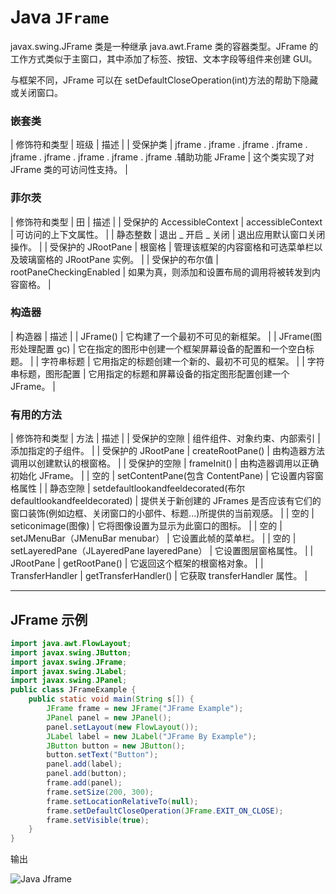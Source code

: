 # Java `JFrame`



javax.swing.JFrame 类是一种继承 java.awt.Frame 类的容器类型。JFrame 的工作方式类似于主窗口，其中添加了标签、按钮、文本字段等组件来创建 GUI。

与框架不同，JFrame 可以在 setDefaultCloseOperation(int)方法的帮助下隐藏或关闭窗口。

### 嵌套类

| 修饰符和类型 | 班级 | 描述 |
| 受保护类 | jframe . jframe . jframe . jframe . jframe . jframe . jframe . jframe . jframe .辅助功能 JFrame | 这个类实现了对 JFrame 类的可访问性支持。 |

### 菲尔茨

| 修饰符和类型 | 田 | 描述 |
| 受保护的 AccessibleContext | accessibleContext | 可访问的上下文属性。 |
| 静态整数 | 退出 _ 开启 _ 关闭 | 退出应用默认窗口关闭操作。 |
| 受保护的 JRootPane | 根窗格 | 管理该框架的内容窗格和可选菜单栏以及玻璃窗格的 JRootPane 实例。 |
| 受保护的布尔值 | rootPaneCheckingEnabled | 如果为真，则添加和设置布局的调用将被转发到内容窗格。 |

### 构造器

| 构造器 | 描述 |
| JFrame() | 它构建了一个最初不可见的新框架。 |
| JFrame(图形处理配置 gc) | 它在指定的图形中创建一个框架屏幕设备的配置和一个空白标题。 |
| 字符串标题 | 它用指定的标题创建一个新的、最初不可见的框架。 |
| 字符串标题，图形配置 | 它用指定的标题和屏幕设备的指定图形配置创建一个 JFrame。 |

### 有用的方法

| 修饰符和类型 | 方法 | 描述 |
| 受保护的空隙 | 组件组件、对象约束、内部索引 | 添加指定的子组件。 |
| 受保护的 JRootPane | createRootPane() | 由构造器方法调用以创建默认的根窗格。 |
| 受保护的空隙 | frameInit() | 由构造器调用以正确初始化 JFrame。 |
| 空的 | setContentPane(包含 ContentPane) | 它设置内容窗格属性 |
| 静态空隙 | setdefaultlookandfeeldecorated(布尔 defaultlookandfeeldecorated) | 提供关于新创建的 JFrames 是否应该有它们的窗口装饰(例如边框、关闭窗口的小部件、标题...)所提供的当前观感。 |
| 空的 | seticonimage(图像) | 它将图像设置为显示为此窗口的图标。 |
| 空的 | setJMenuBar（JMenuBar menubar） | 它设置此帧的菜单栏。 |
| 空的 | setLayeredPane（JLayeredPane layeredPane） | 它设置图层窗格属性。 |
| JRootPane | getRootPane() | 它返回这个框架的根窗格对象。 |
| TransferHandler | getTransferHandler() | 它获取 transferHandler 属性。 |

* * *

## JFrame 示例

```java
import java.awt.FlowLayout;
import javax.swing.JButton;
import javax.swing.JFrame;
import javax.swing.JLabel;
import javax.swing.JPanel;
public class JFrameExample {
	public static void main(String s[]) {
		JFrame frame = new JFrame("JFrame Example");
		JPanel panel = new JPanel();
		panel.setLayout(new FlowLayout());
		JLabel label = new JLabel("JFrame By Example");
		JButton button = new JButton();
		button.setText("Button");
		panel.add(label);
		panel.add(button);
		frame.add(panel);
		frame.setSize(200, 300);
		frame.setLocationRelativeTo(null);
		frame.setDefaultCloseOperation(JFrame.EXIT_ON_CLOSE);
		frame.setVisible(true);
	}
}

```

输出

![Java Jframe ](../img/457ac5f4bcddad3e2e6cd87a294fc45a.png)